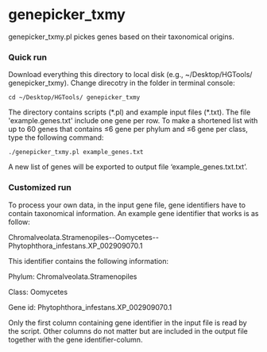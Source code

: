 # genepicker_txmy

genepicker_txmy.pl pickes genes based on their taxonomical origins.

### Quick run
Download everything this directory to local disk (e.g., ~/Desktop/HGTools/ genepicker_txmy). Change direcotry in the folder in terminal console:
```
cd ~/Desktop/HGTools/ genepicker_txmy
```
The directory contains scripts (\*.pl) and example input files (\*.txt). The file 'example.genes.txt' include one gene per row. To make a shortened list with up to 60 genes that contains ≤6 gene per phylum and ≤6 gene per class, type the following command:
```
./genepicker_txmy.pl example_genes.txt 
```
A new list of genes will be exported to output file ‘example_genes.txt.txt’.

### Customized run
To process your own data, in the input gene file, gene identifiers have to contain taxonomical information. An example gene identifier that works is as follow:

Chromalveolata.Stramenopiles--Oomycetes--Phytophthora_infestans.XP_002909070.1

This identifier contains the following information:

Phylum: Chromalveolata.Stramenopiles

Class: Oomycetes

Gene id: Phytophthora_infestans.XP_002909070.1

Only the first column containing gene identifier in the input file is read by the script. Other columns do not matter but are included in the output file together with the gene identifier-column.
